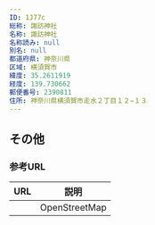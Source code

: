 ```yaml
---
ID: 1J77c
総称: 諏訪神社
名称: 諏訪神社
名称読み: null
別名: null
都道府県: 神奈川県
区域: 横須賀市
緯度: 35.2611919
経度: 139.730662
郵便番号: 2390811
住所: 神奈川県横須賀市走水２丁目１２−１３
---
```


## その他

### 参考URL

| URL | 説明          |
| --- | ------------- |
|     | OpenStreetMap |
